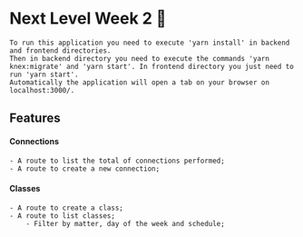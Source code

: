 # Next Level Week 2 🚀

    To run this application you need to execute 'yarn install' in backend and frontend directories. 
    Then in backend directory you need to execute the commands 'yarn knex:migrate' and 'yarn start'. In frontend directory you just need to run 'yarn start'. 
    Automatically the application will open a tab on your browser on localhost:3000/.

## Features

#### Connections
    - A route to list the total of connections performed;
    - A route to create a new connection;

#### Classes
    - A route to create a class;
    - A route to list classes;
        - Filter by matter, day of the week and schedule;
